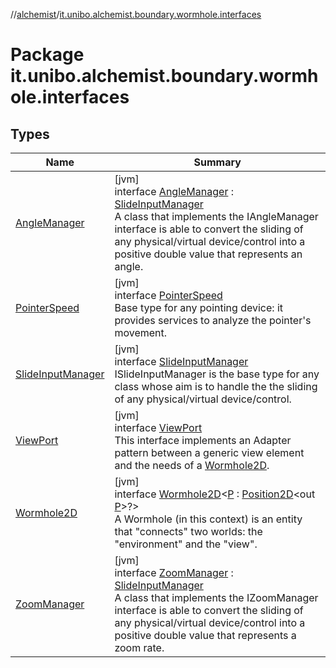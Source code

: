 //[alchemist](../../index.md)/[it.unibo.alchemist.boundary.wormhole.interfaces](index.md)

# Package it.unibo.alchemist.boundary.wormhole.interfaces

## Types

| Name | Summary |
|---|---|
| [AngleManager](-angle-manager/index.md) | [jvm]<br>interface [AngleManager](-angle-manager/index.md) : [SlideInputManager](-slide-input-manager/index.md)<br>A class that implements the IAngleManager interface is able to convert the sliding of any physical/virtual device/control into a positive double value that represents an angle. |
| [PointerSpeed](-pointer-speed/index.md) | [jvm]<br>interface [PointerSpeed](-pointer-speed/index.md)<br>Base type for any pointing device: it provides services to analyze the pointer's movement. |
| [SlideInputManager](-slide-input-manager/index.md) | [jvm]<br>interface [SlideInputManager](-slide-input-manager/index.md)<br>ISlideInputManager is the base type for any class whose aim is to handle the the sliding of any physical/virtual device/control. |
| [ViewPort](-view-port/index.md) | [jvm]<br>interface [ViewPort](-view-port/index.md)<br>This interface implements an Adapter pattern between a generic view element and the needs of a [Wormhole2D](-wormhole2-d/index.md). |
| [Wormhole2D](-wormhole2-d/index.md) | [jvm]<br>interface [Wormhole2D](-wormhole2-d/index.md)<[P](-wormhole2-d/index.md) : [Position2D](../it.unibo.alchemist.model.interfaces/-position2-d/index.md)<out [P](../it.unibo.alchemist.boundary.wormhole.implementation/-abstract-wormhole2-d/index.md)>?><br>A Wormhole (in this context) is an entity that "connects" two worlds: the "environment" and the "view". |
| [ZoomManager](-zoom-manager/index.md) | [jvm]<br>interface [ZoomManager](-zoom-manager/index.md) : [SlideInputManager](-slide-input-manager/index.md)<br>A class that implements the IZoomManager interface is able to convert the sliding of any physical/virtual device/control into a positive double value that represents a zoom rate. |
